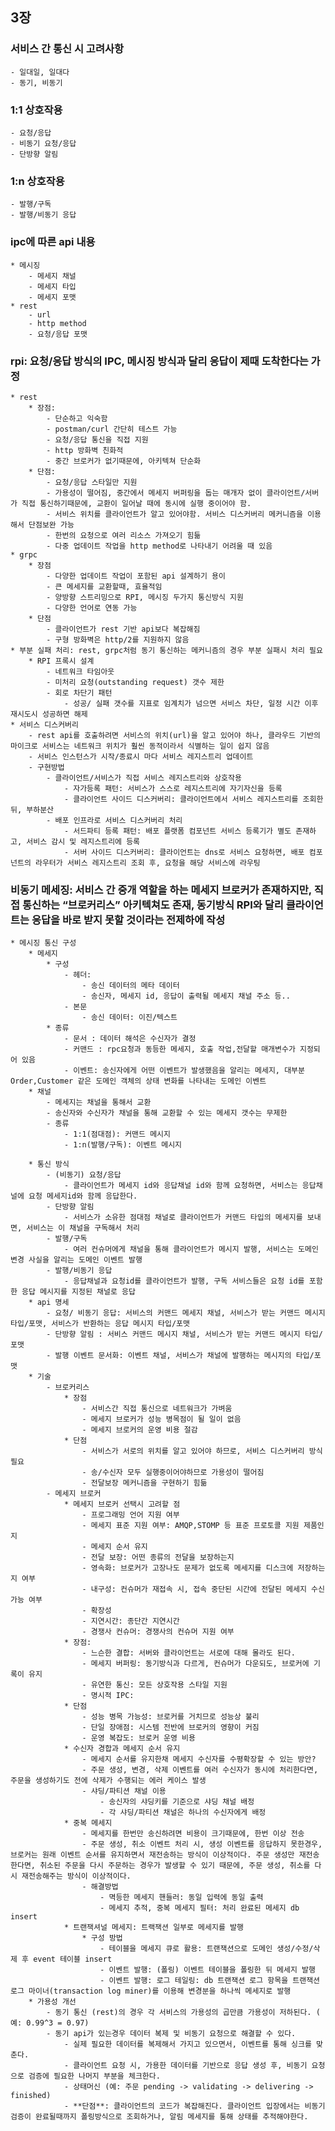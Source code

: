 ## 3장

### 서비스 간 통신 시 고려사항
    - 일대일, 일대다
    - 동기, 비동기
### 1:1 상호작용
    - 요청/응답
    - 비동기 요청/응답
    - 단방향 알림
### 1:n 상호작용
    - 발행/구독
    - 발행/비동기 응답
### ipc에 따른 api 내용
    * 메시징
        - 메세지 채널
        - 메세지 타입
        - 메세지 포맷
    * rest
        - url
        - http method
        - 요청/응답 포맷
### rpi: 요청/응답 방식의 IPC, 메시징 방식과 달리 응답이 제때 도착한다는 가정
    * rest
        * 장점:
            - 단순하고 익숙함
            - postman/curl 간단히 테스트 가능
            - 요청/응답 통신을 직접 지원
            - http 방화벽 친화적
            - 중간 브로커가 없기때문에, 아키텍쳐 단순화
        * 단점:
            - 요청/응답 스타일만 지원
            - 가용성이 떨어짐, 중간에서 메세지 버퍼링을 돕는 매개자 없이 클라이언트/서버가 직접 통신하기때문에, 교환이 일어날 때에 동시에 실행 중이어야 함.
            - 서비스 위치를 클라이언트가 알고 있어야함. 서비스 디스커버리 메커니즘을 이용해서 단점보완 가능
            - 한번의 요청으로 여러 리소스 가져오기 힘듦
            - 다중 업데이트 작업을 http method로 나타내기 어려울 때 있음
    * grpc
        * 장점
            - 다양한 업데이트 작업이 포함된 api 설계하기 용이
            - 큰 메세지를 교환할때, 효율적임
            - 양방향 스트리밍으로 RPI, 메시징 두가지 통신방식 지원
            - 다양한 언어로 연동 가능
        * 단점
            - 클라이언트가 rest 기반 api보다 복잡해짐
            - 구형 방화벽은 http/2를 지원하지 않음
    * 부분 실패 처리: rest, grpc처럼 동기 통신하는 메커니즘의 경우 부분 실패시 처리 필요
        * RPI 프록시 설계
            - 네트워크 타임아웃
            - 미처리 요청(outstanding request) 갯수 제한
            - 회로 차단기 패턴
                - 성공/ 실패 갯수를 지표로 임계치가 넘으면 서비스 차단, 일정 시간 이후 재시도시 성공하면 해제
    * 서비스 디스커버리
        - rest api를 호출하려면 서비스의 위치(url)을 알고 있어야 하나, 클라우드 기반의 마이크로 서비스는 네트워크 위치가 훨씬 동적이라서 식별하는 일이 쉽지 않음
        - 서비스 인스턴스가 시작/종료시 마다 서비스 레지스트리 업데이트
        - 구현방법
            - 클라이언트/서비스가 직접 서비스 레지스트리와 상호작용
                - 자가등록 패턴: 서비스가 스스로 레지스트리에 자기자신을 등록
                - 클라이언트 사이드 디스커버리: 클라이언트에서 서비스 레지스트리를 조회한 뒤, 부하분산
            - 배포 인프라로 서비스 디스커버리 처리
                - 서드파티 등록 패턴: 배포 플랫폼 컴포넌트 서비스 등록기가 별도 존재하고, 서비스 감시 및 레지스트리에 등록
                - 서버 사이드 디스커버리: 클라이언트는 dns로 서비스 요청하면, 배포 컴포넌트의 라우터가 서비스 레지스트리 조회 후, 요청을 해당 서비스에 라우팅
### 비동기 메세징: 서비스 간 중개 역할을 하는 메세지 브로커가 존재하지만, 직접 통신하는 “브로커리스” 아키텍쳐도 존재, 동기방식 RPI와 달리 클라이언트는 응답을 바로 받지 못할 것이라는 전제하에 작성
    * 메시징 통신 구성
        * 메세지
            * 구성
                - 헤더: 
                    - 송신 데이터의 메타 데이터
                    - 송신자, 메세지 id, 응답이 출력될 메세지 채널 주소 등..
                - 본문
                    - 송신 데이터: 이진/텍스트
            * 종류
                - 문서 : 데이터 해석은 수신자가 결정
                - 커맨드 : rpc요청과 동등한 메세지, 호출 작업,전달할 매개변수가 지정되어 있음
                - 이벤트: 송신자에게 어떤 이벤트가 발생했음을 알리는 메세지, 대부분 Order,Customer 같은 도메인 객체의 상태 변화를 나타내는 도메인 이벤트
        * 채널
            - 메세지는 채널을 통해서 교환
            - 송신자와 수신자가 채널을 통해 교환할 수 있는 메세지 갯수는 무제한
            - 종류
                - 1:1(점대점): 커맨드 메시지
                - 1:n(발행/구독): 이벤트 메시지

        * 통신 방식
            - (비동기) 요청/응답
                - 클라이언트가 메세지 id와 응답채널 id와 함께 요청하면, 서비스는 응답채널에 요청 메세지id와 함께 응답한다.
            - 단방향 알림
                - 서비스가 소유한 점대점 채널로 클라이언트가 커맨드 타입의 메세지를 보내면, 서비스는 이 채널을 구독해서 처리
            - 발행/구독
                - 여러 컨슈머에게 채널을 통해 클라이언트가 메시지 발행, 서비스는 도메인 변경 사실을 알리는 도메인 이벤트 발행
            - 발행/비동기 응답
                - 응답채널과 요청id를 클라이언트가 발행, 구독 서비스들은 요청 id를 포함한 응답 메시지를 지정된 채널로 응답
        * api 명세
            - 요청/ 비동기 응답: 서비스의 커맨드 메세지 채널, 서비스가 받는 커맨드 메시지 타입/포맷, 서비스가 반환하는 응답 메시지 타입/포맷
            - 단방향 알림 : 서비스 커맨드 메시지 채널, 서비스가 받는 커맨드 메시지 타입/포맷
            - 발행 이벤트 문서화: 이벤트 채널, 서비스가 채널에 발행하는 메시지의 타입/포맷
        * 기술
            - 브로커리스
                * 장점
                    - 서비스간 직접 통신으로 네트워크가 가벼움
                    - 메세지 브로커가 성능 병목점이 될 일이 없음
                    - 메세지 브로커의 운영 비용 절감
                * 단점
                    - 서비스가 서로의 위치를 알고 있어야 하므로, 서비스 디스커버리 방식 필요
                    - 송/수신자 모두 실행중이어야하므로 가용성이 떨어짐
                    - 전달보장 메커니즘을 구현하기 힘듦
            - 메세지 브로커
                * 메세지 브로커 선택시 고려할 점
                    - 프로그래밍 언어 지원 여부
                    - 메세지 표준 지원 여부: AMQP,STOMP 등 표준 프로토콜 지원 제품인지
                    - 메세지 순서 유지
                    - 전달 보장: 어떤 종류의 전달을 보장하는지
                    - 영속화: 브로커가 고장나도 문제가 없도록 메세지를 디스크에 저장하는지 여부
                    - 내구성: 컨슈머가 재접속 시, 접속 중단된 시간에 전달된 메세지 수신가능 여부
                    - 확장성
                    - 지연시간: 종단간 지연시간
                    - 경쟁사 컨슈머: 경쟁사의 컨슈머 지원 여부
                * 장점:
                    - 느슨한 결합: 서버와 클라이언트는 서로에 대해 몰라도 된다.
                    - 메세지 버퍼링: 동기방식과 다르게, 컨슈머가 다운되도, 브로커에 기록이 유지
                    - 유연한 통신: 모든 상호작용 스타일 지원
                    - 명시적 IPC: 
                * 단점
                    - 성능 병목 가능성: 브로커를 거치므로 성능상 불리
                    - 단일 장애점: 시스템 전반에 브로커의 영향이 커짐
                    - 운영 복잡도: 브로커 운영 비용
                * 수신자 경합과 메세지 순서 유지
                    - 메세지 순서를 유지한채 메세지 수신자를 수평확장할 수 있는 방안?
                    - 주문 생성, 변경, 삭제 이벤트를 여러 수신자가 동시에 처리한다면, 주문을 생성하기도 전에 삭제가 수행되는 에러 케이스 발생
                    - 샤딩/파티션 채널 이용
                        - 송신자의 샤딩키를 기준으로 샤딩 채널 배정
                        - 각 샤딩/파티션 채널은 하나의 수신자에게 배정
                * 중복 메세지
                    - 메세지를 한번만 송신하려면 비용이 크기때문에, 한번 이상 전송
                    - 주문 생성, 취소 이벤트 처리 시, 생성 이벤트를 응답하지 못한경우, 브로커는 원래 이벤트 순서를 유지하면서 재전송하는 방식이 이상적이다. 주문 생성만 재전송한다면, 취소된 주문을 다시 주문하는 경우가 발생할 수 있기 때문에, 주문 생성, 취소를 다시 재전송해주는 방식이 이상적이다.
                    - 해결방법
                        - 멱등한 메세지 핸들러: 동일 입력에 동일 출력
                        - 메세지 추적, 중복 메세지 필터: 처리 완료된 메세지 db insert
                * 트랜잭셔널 메세지: 트랙잭션 일부로 메세지를 발행
                    * 구성 방법
                        - 테이블을 메세지 큐로 활용: 트랜잭션으로 도메인 생성/수정/삭제 후 event 테이블 insert
                        - 이벤트 발행: (폴링) 이벤트 테이블을 폴링한 뒤 메세지 발행
                        - 이벤트 발행: 로그 테일링: db 트랜잭션 로그 항목을 트랜잭션 로그 마이너(transaction log miner)를 이용해 변경분을 하나씩 메세지로 발행
        * 가용성 개선
            - 동기 통신 (rest)의 경우 각 서비스의 가용성의 곱만큼 가용성이 저하된다. ( 예: 0.99^3 = 0.97)
            - 동기 api가 있는경우 데이터 복제 및 비동기 요청으로 해결할 수 있다.
                - 실제 필요한 데이터를 복제해서 가지고 있으면서, 이벤트를 통해 싱크를 맞춘다.
                - 클라이언트 요청 시, 가용한 데이터를 기반으로 응답 생성 후, 비동기 요청으로 검증에 필요한 나머지 부분을 체크한다.
                - 상태머신 (예: 주문 pending -> validating -> delivering -> finished)
                - **단점**: 클라이언트의 코드가 복잡해진다. 클라이언트 입장에서는 비동기 검증이 완료될때까지 폴링방식으로 조회하거나, 알림 메세지를 통해 상태를 추적해야한다.

